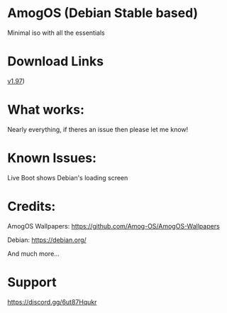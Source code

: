 # AmogOS (Debian Stable based)
Minimal iso with all the essentials

# Download Links
[v1.97](https://github.com/techtimefor/AmogOS-Debian/releases/tag/1.97))


# What works:
Nearly everything, if theres an issue then please let me know!

# Known Issues:
Live Boot shows Debian's loading screen

# Credits:
AmogOS Wallpapers: https://github.com/Amog-OS/AmogOS-Wallpapers

Debian: https://debian.org/

And much more…

# Support
https://discord.gg/6ut87Hqukr
